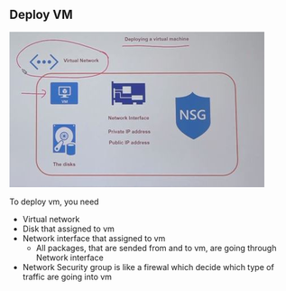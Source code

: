## Deploy VM

![alt text](https://github.com/MElashkr/az-104-labs/blob/main/Pictures/deploy-vm.JPG?row=true "Deploy vm")

To deploy vm, you need
- Virtual network
- Disk that assigned to vm
- Network interface that assigned to vm
  - All packages, that are sended from and to vm, are going through Network interface
- Network Security group is like a firewal which decide which type of traffic are going into vm
